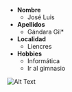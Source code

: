 * **Nombre**
  * José Luis
* **Apellidos**
  * Gándara Gil*
* **Localidad**
  * Liencres
* **Hobbies**
  * Informática
  * Ir al gimnasio
 
![Alt Text](https://upload.wikimedia.org/wikipedia/commons/9/95/Abra_del_Pas.jpg)
